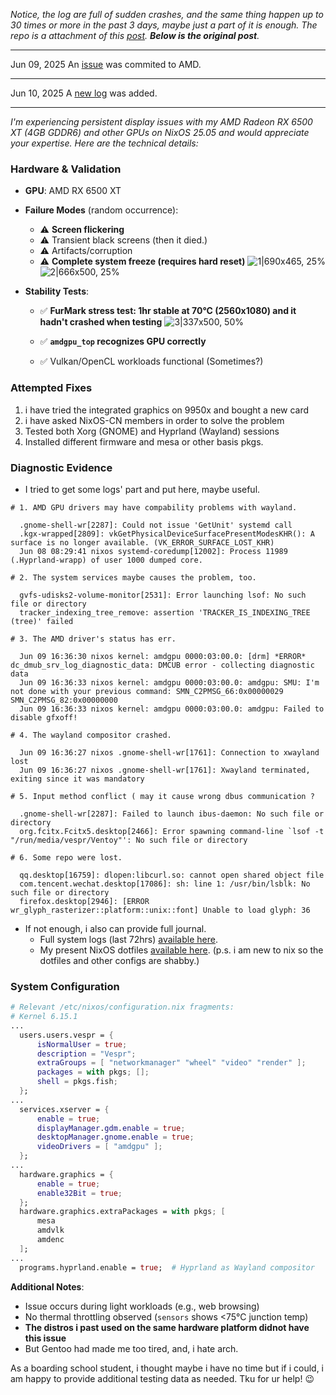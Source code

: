 _Notice, the log are full of sudden crashes, and the same thing happen up to 30 times or more in the past 3 days, maybe just a part of it is enough.
The repo is a attachment of this [post](https://discourse.nixos.org/t/randomly-flickering-freezing-darken-on-amd-gpu/65416). **Below is the original post**._

---

Jun 09, 2025
An [issue](https://gitlab.freedesktop.org/drm/amd/-/issues/4308) was commited to AMD.

---

Jun 10, 2025
A [new log](https://github.com/Nyxvectar/nix_amdgpu_freeze/blob/main/driverLoad.log) was added.

---

*I'm experiencing persistent display issues with my AMD Radeon RX 6500 XT (4GB GDDR6) and other GPUs on NixOS 25.05 and would appreciate your expertise. Here are the technical details:*

### Hardware & Validation
- **GPU**: AMD RX 6500 XT
- **Failure Modes** (random occurrence):
  - ⚠️ **Screen flickering**
  - ⚠️ Transient black screens (then it died.)
  - ⚠️ Artifacts/corruption
  - ⚠️ **Complete system freeze (requires hard reset)**
![1|690x465, 25%](upload://1Zb5C8QVUxyhTeMnCPL8RJja5z2.jpeg)
![2|666x500, 25%](upload://kUjB9ZWkgaOdDHvUk0XLPGbdvxK.jpeg)

- **Stability Tests**:
  - ✅ **FurMark stress test: 1hr stable at 70°C (2560x1080) and it hadn't crashed when testing**
![3|337x500, 50%](upload://sok8frfjE1aWDXjIRSpFJnQq1TX.jpeg)
  - ✅ **`amdgpu_top` recognizes GPU correctly**

  - ✅ Vulkan/OpenCL workloads functional (Sometimes?)

### Attempted Fixes
1. i have tried the integrated graphics on 9950x and bought a new card
2. i have asked NixOS-CN members in order to solve the problem
3. Tested both Xorg (GNOME) and Hyprland (Wayland) sessions
4. Installed different firmware and mesa or other basis pkgs.

### Diagnostic Evidence
- I tried to get some logs' part and put here, maybe useful.
```
# 1. AMD GPU drivers may have compability problems with wayland.

  .gnome-shell-wr[2287]: Could not issue 'GetUnit' systemd call
  .kgx-wrapped[2809]: vkGetPhysicalDeviceSurfacePresentModesKHR(): A surface is no longer available. (VK_ERROR_SURFACE_LOST_KHR)
  Jun 08 08:29:41 nixos systemd-coredump[12002]: Process 11989 (.Hyprland-wrapp) of user 1000 dumped core.

# 2. The system services maybe causes the problem, too.

  gvfs-udisks2-volume-monitor[2531]: Error launching lsof: No such file or directory
  tracker_indexing_tree_remove: assertion 'TRACKER_IS_INDEXING_TREE (tree)' failed

# 3. The AMD driver's status has err.

  Jun 09 16:36:30 nixos kernel: amdgpu 0000:03:00.0: [drm] *ERROR* dc_dmub_srv_log_diagnostic_data: DMCUB error - collecting diagnostic data
  Jun 09 16:36:33 nixos kernel: amdgpu 0000:03:00.0: amdgpu: SMU: I'm not done with your previous command: SMN_C2PMSG_66:0x00000029 SMN_C2PMSG_82:0x00000000
  Jun 09 16:36:33 nixos kernel: amdgpu 0000:03:00.0: amdgpu: Failed to disable gfxoff!

# 4. The wayland compositor crashed.

  Jun 09 16:36:27 nixos .gnome-shell-wr[1761]: Connection to xwayland lost
  Jun 09 16:36:27 nixos .gnome-shell-wr[1761]: Xwayland terminated, exiting since it was mandatory

# 5. Input method conflict ( may it cause wrong dbus communication ?

  .gnome-shell-wr[2287]: Failed to launch ibus-daemon: No such file or directory
  org.fcitx.Fcitx5.desktop[2466]: Error spawning command-line `lsof -t "/run/media/vespr/Ventoy"': No such file or directory

# 6. Some repo were lost.

  qq.desktop[16759]: dlopen:libcurl.so: cannot open shared object file
  com.tencent.wechat.desktop[17086]: sh: line 1: /usr/bin/lsblk: No such file or directory
  firefox.desktop[2946]: [ERROR wr_glyph_rasterizer::platform::unix::font] Unable to load glyph: 36

```

- If not enough, i also can provide full journal.
  - Full system logs (last 72hrs) [available here](https://github.com/Nyxvectar/nix_amdgpu_freeze).
  - My present NixOS dotfiles [available here](https://github.com/Nyxvectar/dotfiles).
  (p.s. i am new to nix so the dotfiles and other configs are shabby.)

### System Configuration
```nix
# Relevant /etc/nixos/configuration.nix fragments:
# Kernel 6.15.1
...
  users.users.vespr = {
      isNormalUser = true;
      description = "Vespr";
      extraGroups = [ "networkmanager" "wheel" "video" "render" ];
      packages = with pkgs; [];
      shell = pkgs.fish;
  };
...
  services.xserver = {
      enable = true;
      displayManager.gdm.enable = true;
      desktopManager.gnome.enable = true;
      videoDrivers = [ "amdgpu" ];
  };
...
  hardware.graphics = {
      enable = true;
      enable32Bit = true;
  };
  hardware.graphics.extraPackages = with pkgs; [
      mesa
      amdvlk
      amdenc
  ];
...
  programs.hyprland.enable = true;  # Hyprland as Wayland compositor
```

**Additional Notes**:  
- Issue occurs during light workloads (e.g., web browsing)
- No thermal throttling observed (`sensors` shows <75°C junction temp)
- **The distros i past used on the same hardware platform didnot have this issue**
- But Gentoo had made me too tired, and, i hate arch.

As a boarding school student, i thought maybe i have no time but if i could, i am happy to provide additional testing data as needed. Tku for ur help! :wink:
